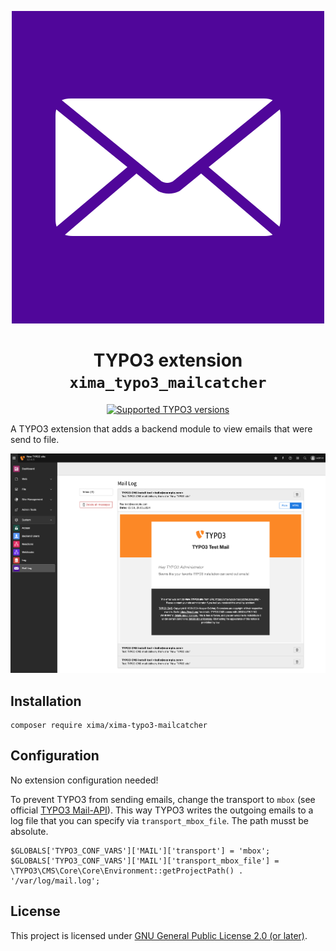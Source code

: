 <div align="center">

![Extension icon](Resources/Public/Icons/Extension.svg)

# TYPO3 extension `xima_typo3_mailcatcher`

[![Supported TYPO3 versions](https://typo3-badges.dev/badge/xima_typo3_mailcatcher/typo3/shields.svg)](https://extensions.typo3.org/extension/xima_typo3_mailcatcher)

</div>

A TYPO3 extension that adds a backend module to view emails that were send to
file.

![backend_module](Documentation/example_backend_module.png)

## Installation

```
composer require xima/xima-typo3-mailcatcher
```

## Configuration

No extension configuration needed!

To prevent TYPO3 from sending emails, change the transport to `mbox` (see
official [TYPO3 Mail-API](https://docs.typo3.org/m/typo3/reference-coreapi/main/en-us/ApiOverview/Mail/Index.html#mbox)).
This way TYPO3 writes the outgoing emails to a log file that you can specify
via `transport_mbox_file`. The path musst be absolute.

```
$GLOBALS['TYPO3_CONF_VARS']['MAIL']['transport'] = 'mbox';
$GLOBALS['TYPO3_CONF_VARS']['MAIL']['transport_mbox_file'] = \TYPO3\CMS\Core\Core\Environment::getProjectPath() . '/var/log/mail.log';
```

## License

This project is licensed
under [GNU General Public License 2.0 (or later)](LICENSE.md).
